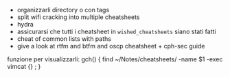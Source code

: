 - organizzarli directory o con tags
- split wifi cracking into multiple cheatsheets
- hydra
- assicurarsi che tutti i cheatsheet in `wished_cheatsheets` siano stati fatti
- cheat of common lists with paths
- give a look at rtfm and btfm and oscp cheatsheet + cph-sec guide

funzione per visualizzarli:
gch() {
    find  ~/Notes/cheatsheets/ -name $1 -exec vimcat {} \;
}

